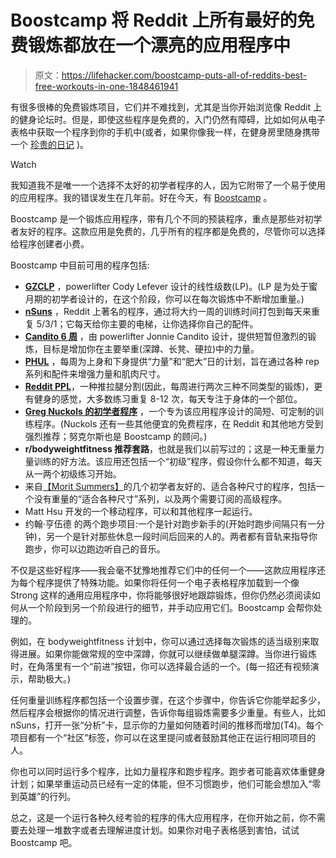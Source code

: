 # Boostcamp 将 Reddit 上所有最好的免费锻炼都放在一个漂亮的应用程序中

> 原文：<https://lifehacker.com/boostcamp-puts-all-of-reddits-best-free-workouts-in-one-1848461941>

有很多很棒的免费锻炼项目，它们并不难找到，尤其是当你开始浏览像 Reddit 上的健身论坛时。但是，即使这些程序是免费的，入门仍然有障碍，比如如何从电子表格中获取一个程序到你的手机中(或者，如果你像我一样，在健身房里随身携带一个 [珍贵的日记](https://www.theonion.com/guy-at-gym-has-precious-little-diary-to-keep-track-of-a-1819578810) )。

Watch

我知道我不是唯一一个选择不太好的初学者程序的人，因为它附带了一个易于使用的应用程序。我的错误发生在几年前。好在今天，有 [Boostcamp](https://www.boostcamp.app) 。

Boostcamp 是一个锻炼应用程序，带有几个不同的预装程序，重点是那些对初学者友好的程序。这款应用是免费的，几乎所有的程序都是免费的，尽管你可以选择给程序创建者小费。

Boostcamp 中目前可用的程序包括:

*   [**GZCLP**](https://www.reddit.com/r/Fitness/comments/6pjiwd/heres_a_quick_summary_of_the_gzclp_linear/) ，powerlifter Cody Lefever 设计的线性级数(LP)。(LP 是为处于蜜月期的初学者设计的，在这个阶段，你可以在每次锻炼中不断增加重量。)
*   [**nSuns**](https://liftvault.com/programs/powerlifting/n-suns-lifting-spreadsheets/) ，Reddit 上著名的程序，通过将大约一周的训练时间打包到每天来重复 5/3/1；它每天给你主要的电梯，让你选择你自己的配件。
*   [**Candito 6 周**](http://www.canditotraininghq.com/free-programs/) ，由 powerlifter Jonnie Candito 设计，提供短暂但激烈的锻炼，目标是增加你在主要举重(深蹲、长凳、硬拉)中的力量。
*   [**PHUL**](https://www.muscleandstrength.com/workouts/phul-workout) ，每周为上身和下身提供“力量”和“肥大”日的计划，旨在通过各种 rep 系列和配件来增强力量和肌肉尺寸。
*   [**Reddit PPL**](https://www.reddit.com/r/Fitness/comments/37ylk5/a_linear_progression_based_ppl_program_for/)，一种推拉腿分割(因此，每周进行两次三种不同类型的锻炼)，更有健身的感觉，大多数练习重复 8-12 次，每天专注于身体的一个部位。
*   [**Greg Nuckols 的初学者程序**](https://www.boostcamp.app/greg-nuckols-beginner-program) ，一个专为该应用程序设计的简短、可定制的训练程序。(Nuckols 还有一些其他便宜的免费程序，在 Reddit 和其他地方受到强烈推荐；努克尔斯也是 Boostcamp 的顾问。)
*   **r/bodyweightfitness 推荐套路**，也就是我们以前写过的；这是一种无重量力量训练的好方法。该应用还包括一个“初级”程序，假设你什么都不知道，每天从一两个初级练习开始。
*   来自[【Morit Summers】](https://www.moritsummerspersonaltraining.com)的几个初学者友好的、适合各种尺寸的程序，包括一个没有重量的“适合各种尺寸”系列，以及两个需要订阅的高级程序。
*   Matt Hsu 开发的一个移动程序，可以和其他程序一起运行。
*   约翰·亨伍德 的两个跑步项目:一个是针对跑步新手的(开始时跑步间隔只有一分钟)，另一个是针对那些休息一段时间后回来的人的。两者都有音轨来指导你跑步，你可以边跑边听自己的音乐。

不仅是这些好程序——我会毫不犹豫地推荐它们中的任何一个——这款应用程序还为每个程序提供了特殊功能。如果你将任何一个电子表格程序加载到一个像 Strong 这样的通用应用程序中，你将能够很好地跟踪锻炼，但你仍然必须阅读如何从一个阶段到另一个阶段进行的细节，并手动应用它们。Boostcamp 会帮你处理的。

例如，在 bodyweightfitness 计划中，你可以通过选择每次锻炼的适当级别来取得进展。如果你能做常规的空中深蹲，你就可以继续做单腿深蹲。当你进行锻炼时，在角落里有一个“前进”按钮，你可以选择最合适的一个。(每一招还有视频演示，帮助极大。)

任何重量训练程序都包括一个设置步骤，在这个步骤中，你告诉它你能举起多少，然后程序会根据你的情况进行调整，告诉你每组锻炼需要多少重量。有些人，比如 nSuns，打开一张“分析”卡，显示你的力量如何随着时间的推移而增加(T4)。每个项目都有一个“社区”标签，你可以在这里提问或者鼓励其他正在运行相同项目的人。

你也可以同时运行多个程序，比如力量程序和跑步程序。跑步者可能喜欢体重健身计划；如果举重运动员已经有一定的体能，但不习惯跑步，他们可能会想加入“零到英雄”的行列。

总之，这是一个运行各种久经考验的程序的伟大应用程序，在你开始之前，你不需要去处理一堆数字或者去理解进度计划。如果你对电子表格感到害怕，试试 Boostcamp 吧。
